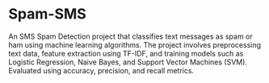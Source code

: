 # Spam-SMS
An SMS Spam Detection project that classifies text messages as spam or ham using machine learning algorithms. The project involves preprocessing text data, feature extraction using TF-IDF, and training models such as Logistic Regression, Naive Bayes, and Support Vector Machines (SVM). Evaluated using accuracy, precision, and recall metrics.
